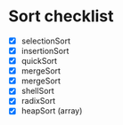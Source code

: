# Sort checklist

- [x] selectionSort
- [x] insertionSort
- [x] quickSort
- [x] mergeSort
- [x] mergeSort
- [x] shellSort
- [x] radixSort
- [x] heapSort (array)